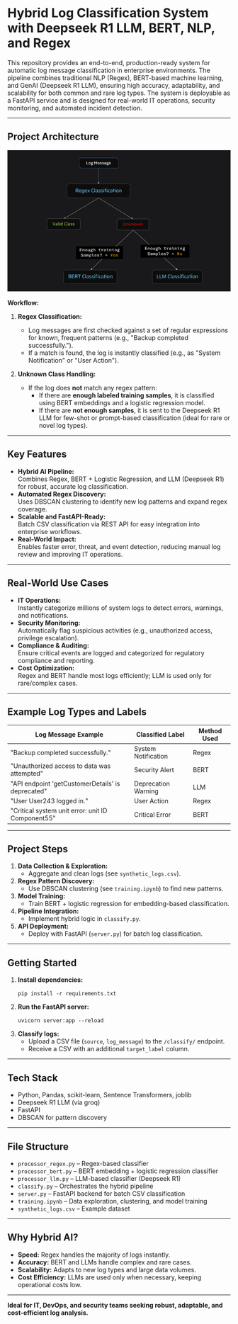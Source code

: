 # Hybrid Log Classification System with Deepseek R1 LLM, BERT, NLP, and Regex

This repository provides an end-to-end, production-ready system for automatic log message classification in enterprise environments. The pipeline combines traditional NLP (Regex), BERT-based machine learning, and GenAI (Deepseek R1 LLM), ensuring high accuracy, adaptability, and scalability for both common and rare log types. The system is deployable as a FastAPI service and is designed for real-world IT operations, security monitoring, and automated incident detection.

---

## Project Architecture

![Architecture](arch.png)

**Workflow:**
1. **Regex Classification:**  
   - Log messages are first checked against a set of regular expressions for known, frequent patterns (e.g., "Backup completed successfully.").
   - If a match is found, the log is instantly classified (e.g., as "System Notification" or "User Action").

2. **Unknown Class Handling:**  
   - If the log does **not** match any regex pattern:
     - If there are **enough labeled training samples**, it is classified using BERT embeddings and a logistic regression model.
     - If there are **not enough samples**, it is sent to the Deepseek R1 LLM for few-shot or prompt-based classification (ideal for rare or novel log types).

---

## Key Features

- **Hybrid AI Pipeline:**  
  Combines Regex, BERT + Logistic Regression, and LLM (Deepseek R1) for robust, accurate log classification.
- **Automated Regex Discovery:**  
  Uses DBSCAN clustering to identify new log patterns and expand regex coverage.
- **Scalable and FastAPI-Ready:**  
  Batch CSV classification via REST API for easy integration into enterprise workflows.
- **Real-World Impact:**  
  Enables faster error, threat, and event detection, reducing manual log review and improving IT operations.

---

## Real-World Use Cases

- **IT Operations:**  
  Instantly categorize millions of system logs to detect errors, warnings, and notifications.
- **Security Monitoring:**  
  Automatically flag suspicious activities (e.g., unauthorized access, privilege escalation).
- **Compliance & Auditing:**  
  Ensure critical events are logged and categorized for regulatory compliance and reporting.
- **Cost Optimization:**  
  Regex and BERT handle most logs efficiently; LLM is used only for rare/complex cases.

---

## Example Log Types and Labels

| Log Message Example                                            | Classified Label         | Method Used   |
|---------------------------------------------------------------|-------------------------|---------------|
| "Backup completed successfully."                              | System Notification     | Regex         |
| "Unauthorized access to data was attempted"                   | Security Alert          | BERT          |
| "API endpoint 'getCustomerDetails' is deprecated"             | Deprecation Warning     | LLM           |
| "User User243 logged in."                                     | User Action             | Regex         |
| "Critical system unit error: unit ID Component55"             | Critical Error          | BERT          |

---

## Project Steps

1. **Data Collection & Exploration:**  
   - Aggregate and clean logs (see `synthetic_logs.csv`).
2. **Regex Pattern Discovery:**  
   - Use DBSCAN clustering (see `training.ipynb`) to find new patterns.
3. **Model Training:**  
   - Train BERT + logistic regression for embedding-based classification.
4. **Pipeline Integration:**  
   - Implement hybrid logic in `classify.py`.
5. **API Deployment:**  
   - Deploy with FastAPI (`server.py`) for batch log classification.

---

## Getting Started

1. **Install dependencies:**
    ```
    pip install -r requirements.txt
    ```
2. **Run the FastAPI server:**
    ```
    uvicorn server:app --reload
    ```
3. **Classify logs:**
   - Upload a CSV file (`source`, `log_message`) to the `/classify/` endpoint.
   - Receive a CSV with an additional `target_label` column.

---

## Tech Stack

- Python, Pandas, scikit-learn, Sentence Transformers, joblib
- Deepseek R1 LLM (via groq)
- FastAPI
- DBSCAN for pattern discovery

---

## File Structure

- `processor_regex.py` – Regex-based classifier
- `processor_bert.py` – BERT embedding + logistic regression classifier
- `processor_llm.py` – LLM-based classifier (Deepseek R1)
- `classify.py` – Orchestrates the hybrid pipeline
- `server.py` – FastAPI backend for batch CSV classification
- `training.ipynb` – Data exploration, clustering, and model training
- `synthetic_logs.csv` – Example dataset

---

## Why Hybrid AI?

- **Speed:** Regex handles the majority of logs instantly.
- **Accuracy:** BERT and LLMs handle complex and rare cases.
- **Scalability:** Adapts to new log types and large data volumes.
- **Cost Efficiency:** LLMs are used only when necessary, keeping operational costs low.

---

**Ideal for IT, DevOps, and security teams seeking robust, adaptable, and cost-efficient log analysis.**
